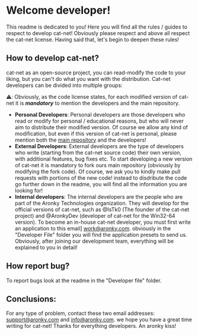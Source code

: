 # Welcome developer!
This readme is dedicated to you! Here you will find all the rules / guides to respect to develop cat-net!
Obviously please respect and above all respect the cat-net license. Having said that, let's begin to deepen these rules!
## How to develop cat-net?
cat-net as an open-source project, you can read-modify the code to your liking, but you can't do what you want with the distribution. Cat-net developers can be divided into multiple groups:

⚠️: Obviously, as the code license states, for each modified version of cat-net it is ***mandatory*** to mention the developers and the main repository.

- **Personal Developers**:
Personal developers are those developers who read or modify for personal / educational reasons, but who will never aim to distribute their modified version. Of course we allow any kind of modification, but even if this version of cat-net is personal, please mention both the [main repository](https://github.com/AronkyTechnologies/Cat-Net) and the developers!
- **External Developers**: 
External developers are the type of developers who write (starting from the cat-net source code) their own version, with additional features, bug fixes etc. To start developing a new version of cat-net it is mandatory to fork ours main repository (obviously by modifying the fork code). Of course, we ask you to kindly make pull requests with portions of the new code! instead to disdribute the code go further down in the readme, you will find all the information you are looking for!
- **Internal developers**:
The internal developers are the people who are part of the Aronky Technologies organization. They will develop for the official versions of cat-net, such as @IsTk0 (The founder of the cat-net project) and @AronkyDev (developer of cat-net for the Win32-64 version). To become an in-house cat-net developer, you must first write an application to this email] work@aronky.com. obviously in the "Developer File" folder you will find the application presets to send us. Obviously, after joining our development team, everything will be explained to you in detail!

## How report bug?
To report bugs look at the readme in the "Developer file" folder.

## Conclusions:
For any type of problem, contact these two email addresses: support@aronky.com and info@aronky.com. we hope you have a great time writing for cat-net! Thanks for everything developers. An aronky kiss!
